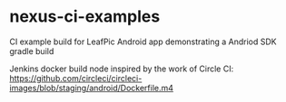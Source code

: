 # nexus-ci-examples
CI example build for LeafPic Android app demonstrating a Andriod SDK gradle build

Jenkins docker build node inspired by the work of Circle CI: https://github.com/circleci/circleci-images/blob/staging/android/Dockerfile.m4
